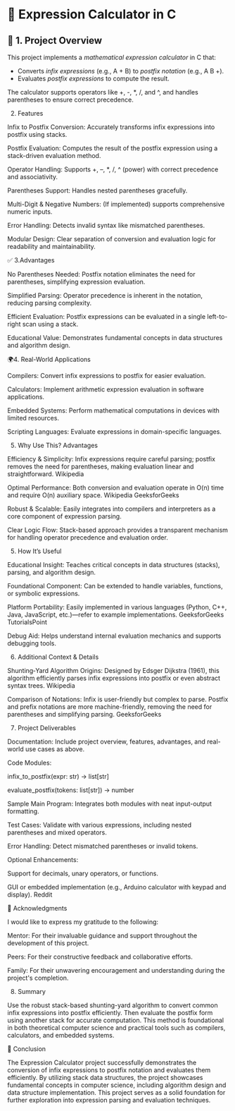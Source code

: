 # 🧮 Expression Calculator in C

## 📄 1. Project Overview

This project implements a *mathematical expression calculator* in C that:

- Converts *infix expressions* (e.g., A + B) to *postfix notation* (e.g., A B +).
- Evaluates *postfix expressions* to compute the result.

The calculator supports operators like +, -, *, /, and ^, and handles parentheses to ensure correct precedence.


2. Features

Infix to Postfix Conversion: Accurately transforms infix expressions into postfix using stacks.

Postfix Evaluation: Computes the result of the postfix expression using a stack-driven evaluation method.

Operator Handling: Supports +, –, *, /, ^ (power) with correct precedence and associativity.

Parentheses Support: Handles nested parentheses gracefully.

Multi-Digit & Negative Numbers: (If implemented) supports comprehensive numeric inputs.

Error Handling: Detects invalid syntax like mismatched parentheses.

Modular Design: Clear separation of conversion and evaluation logic for readability and maintainability.

✅ 3.Advantages

No Parentheses Needed: Postfix notation eliminates the need for parentheses, simplifying expression evaluation.

Simplified Parsing: Operator precedence is inherent in the notation, reducing parsing complexity.

Efficient Evaluation: Postfix expressions can be evaluated in a single left-to-right scan using a stack.

Educational Value: Demonstrates fundamental concepts in data structures and algorithm design.

🌍4. Real-World Applications

Compilers: Convert infix expressions to postfix for easier evaluation.

Calculators: Implement arithmetic expression evaluation in software applications.

Embedded Systems: Perform mathematical computations in devices with limited resources.

Scripting Languages: Evaluate expressions in domain-specific languages.


5. Why Use This? Advantages

Efficiency & Simplicity: Infix expressions require careful parsing; postfix removes the need for parentheses, making evaluation linear and straightforward. 
Wikipedia

Optimal Performance: Both conversion and evaluation operate in O(n) time and require O(n) auxiliary space. 
Wikipedia
GeeksforGeeks

Robust & Scalable: Easily integrates into compilers and interpreters as a core component of expression parsing.

Clear Logic Flow: Stack-based approach provides a transparent mechanism for handling operator precedence and evaluation order.


5. How It’s Useful

Educational Insight: Teaches critical concepts in data structures (stacks), parsing, and algorithm design.

Foundational Component: Can be extended to handle variables, functions, or symbolic expressions.

Platform Portability: Easily implemented in various languages (Python, C++, Java, JavaScript, etc.)—refer to example implementations. 
GeeksforGeeks
TutorialsPoint

Debug Aid: Helps understand internal evaluation mechanics and supports debugging tools.

6. Additional Context & Details

Shunting‑Yard Algorithm Origins: Designed by Edsger Dijkstra (1961), this algorithm efficiently parses infix expressions into postfix or even abstract syntax trees. 
Wikipedia

Comparison of Notations: Infix is user-friendly but complex to parse. Postfix and prefix notations are more machine-friendly, removing the need for parentheses and simplifying parsing. 
GeeksforGeeks

7. Project Deliverables

Documentation: Include project overview, features, advantages, and real-world use cases as above.

Code Modules:

infix_to_postfix(expr: str) -> list[str]

evaluate_postfix(tokens: list[str]) -> number

Sample Main Program: Integrates both modules with neat input-output formatting.

Test Cases: Validate with various expressions, including nested parentheses and mixed operators.

Error Handling: Detect mismatched parentheses or invalid tokens.

Optional Enhancements:

Support for decimals, unary operators, or functions.

GUI or embedded implementation (e.g., Arduino calculator with keypad and display). 
Reddit

🧾 Acknowledgments

I would like to express my gratitude to the following:

Mentor: For their invaluable guidance and support throughout the development of this project.

Peers: For their constructive feedback and collaborative efforts.

Family: For their unwavering encouragement and understanding during the project's completion.



8. Summary

Use the robust stack-based shunting-yard algorithm to convert common infix expressions into postfix efficiently. Then evaluate the postfix form using another stack for accurate computation. This method is foundational in both theoretical computer science and practical tools such as compilers, calculators, and embedded systems.

🏁 Conclusion

The Expression Calculator project successfully demonstrates the conversion of infix expressions to postfix notation and evaluates them efficiently. By utilizing stack data structures, the project showcases fundamental concepts in computer science, including algorithm design and data structure implementation. This project serves as a solid foundation for further exploration into expression parsing and evaluation techniques.

